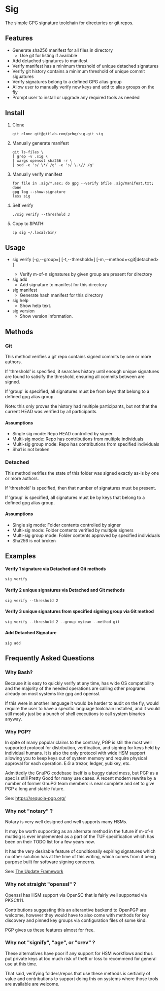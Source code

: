 # Sig #

The simple GPG signature toolchain for directories or git repos.

## Features

  * Generate sha256 manifest for all files in directory
    * Use git for listing if available
  * Add detached signatures to manifest
  * Verify manifest has a minimum threshold of unique detached signatures
  * Verify git history contains a minimum threshold of unique commit siguatures
  * Verify signatures belong to a defined GPG alias group
  * Allow user to manually verify new keys and add to alias groups on the fly
  * Prompt user to install or upgrade any required tools as needed

## Install

  1. Clone

      ```
      git clone git@gitlab.com/pchq/sig.git sig
      ```

  2. Manually generate manifest

      ```
      git ls-files \
      | grep -v .sig \
      | xargs openssl sha256 -r \
      | sed -e 's/ \*/ /g' -e 's/ \.\// /g'
      ```

  3. Manually verify manifest

      ```
      for file in .sig/*.asc; do gpg --verify $file .sig/manifest.txt; done
      gpg log --show-signature
      less sig
      ```

  4. Self verify

      ```
      ./sig verify --threshold 3
      ```

  5. Copy to $PATH

      ```
      cp sig ~/.local/bin/
      ```

## Usage

* sig verify [-g,--group=<group>] [-t,--threshold=<N>] [-m,--method=<git|detached> ]
  * Verify m-of-n signatures by given group are present for directory
* sig add
  * Add signature to manifest for this directory
* sig manifest
  * Generate hash manifest for this directory
* sig help
  * Show help text.
* sig version
  * Show version information.

## Methods

### Git

This method verifies a git repo contains signed commits by one or more authors.

If 'threshold' is specified, it searches history until enough unique signatures
are found to satisify the threshold, ensuring all commits between are signed.

If 'group' is specified, all signatures must be from keys that belong to a
defined gpg alias group.

Note: this only proves the history had multiple participants, but not that
the current HEAD was verified by all participants.

#### Assumptions
  - Single sig mode: Repo HEAD controlled by signer
  - Multi-sig mode: Repo has contributions from multiple individuals
  - Multi-sig group mode: Repo has contributions from specified individuals
  - Sha1 is not broken

### Detached

This method verifies the state of this folder was signed exactly as-is by one
or more authors.

If 'threshold' is specified, then that number of signatures must be present.

If 'group' is specified, all signatures must be by keys that belong to a
defined gpg alias group.

#### Assumptions
  - Single sig mode: Folder contents controlled by signer
  - Multi-sig mode: Folder contents verified by multiple signers
  - Multi-sig group mode: Folder contents approved by specified individuals
  - Sha256 is not broken

## Examples

#### Verify 1 signature via Detached and Git methods

```
sig verify
```

#### Verify 2 unique signatures via Detached and Git methods

```
sig verify --threshold 2
```

#### Verify 3 unique signatures from specified signing group via Git method

```
sig verify --threshold 2 --group myteam --method git
```

#### Add Detached Signature

```
sig add
```

## Frequently Asked Questions

### Why Bash?

Because it is easy to quickly verify at any time, has wide OS compatibility and
the majority of the needed operations are calling other programs already on
most systems like gpg and openssl.

If this were in another language it would be harder to audit on the fly, would
require the user to have a specific language toolchain installed, and it would
still mostly just be a bunch of shell executions to call system binaries
anyway.

### Why PGP?

In spite of many popular claims to the contrary, PGP is still the most well
supported protocol for distribution, verification, and signing for keys held
by individual humans. It is also the only protocol with wide HSM support
allowing you to keep keys out of system memory and require physical approval
for each operation. E.G a trezor, ledger, yubikey, etc.

Admittedly the GnuPG codebase itself is a buggy dated mess, but PGP as a spec
is still Pretty Good for many use cases. A recent modern rewrite by a number
of former GnuPG team members is near complete and set to give PGP a long and
stable future.

See: https://sequoia-pgp.org/

### Why not "notary" ?

Notary is very well designed and well supports many HSMs.

It may be worth supporting as an alternate method in the future if m-of-n
multisig is ever implemented as a part of the TUF specification which has been
on their TODO list for a few years now.

It has the very desirable feature of conditionally expiring signatures which
no other solution has at the time of this writing, which comes from it being
purpose built for software signing concerns.

See: [The Update Framework](https://theupdateframework.io)

### Why not straight "openssl" ?

Openssl has HSM support via OpenSC that is fairly well supported via PKSC#11.

Contributions suggesting this an alterantive backend to OpenPGP are welcome,
however they would have to also come with methods for key discovery and pinned
key groups via configuration files of some kind.

PGP gives us these features almost for free.

### Why not "signify", "age", or "crev" ?

These alternatives have poor if any support for HSM workflows and thus put
private keys at too much risk of theft or loss to recommend for general use at
this time.

That said, verifying folders/repos that use these methods is certianly of value
and contributions to support doing this on systems where those tools are
available are welcome.
